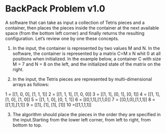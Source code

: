 # BackPack Problem v1.0

A software that can take as input a collection of Tetris pieces and a container, then places the pieces inside the container at the next available space (from the bottom left corner) and finally returns the resulting configuration. Let’s review one by one these concepts.

1. In the input, the container is represented by two values M and N. In the software, the container is represented by a matrix C=M x N whit 0 at all positions when initialized. In the example below, a container C with size M = 7 and N = 8 on the left, and the initialized state of the matrix on the right.

2. In the input, the Tetris pieces are represented by multi-dimensional arrays as follows:

1 = [[1, 0, 0], [1, 1, 1]] 
2 = [[1, 1, 1], [1, 0, 0]] 
3 = [[1, 1], [0, 1], [0, 1]] 
4 = [[1, 1], [1, 0], [1, 0]] 
5 = [[1, 1, 0], [0, 1, 1]]
6 = [[0,1,1],[1,1,0]] 
7 = [[0,1,0],[1,1,1]] 
8 = [[1,1],[1,1]]
9 = [[1], [1], [1], [1]] 
10 =[[1,1,1,1]]

3. The algorithm should place the pieces in the order they are specified in the input.Starting from the lower left corner, from left to right, from bottom to top.



